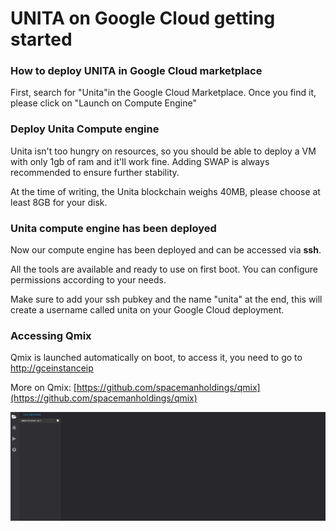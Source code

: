 # UNITA on Google Cloud getting started

### **How to deploy UNITA in Google Cloud marketplace**

First, search for "Unita"in the Google Cloud Marketplace. Once you find it, please click on "Launch on Compute Engine"

### **Deploy Unita Compute engine**

Unita isn't too hungry on resources, so you should be able to deploy a VM with only 1gb of ram and it'll work fine. Adding SWAP is always recommended to ensure further stability.

At the time of writing, the Unita blockchain weighs 40MB, please choose at least 8GB for your disk.

### **Unita compute engine has been deployed**

Now our compute engine has been deployed and can be accessed via **ssh**.

All the tools are available and ready to use on first boot. You can configure permissions according to your needs.

Make sure to add your ssh pubkey and the name "unita" at the end, this will create a username called unita on your Google Cloud deployment.

### **Accessing Qmix**

Qmix is launched automatically on boot, to access it, you need to go to [http://gceinstanceip](http://gceinstanceip/)

More on Qmix: [https://github.com/spacemanholdings/qmix](https://github.com/spacemanholdings/qmix)

![](<.gitbook/assets/image (7).png>)

